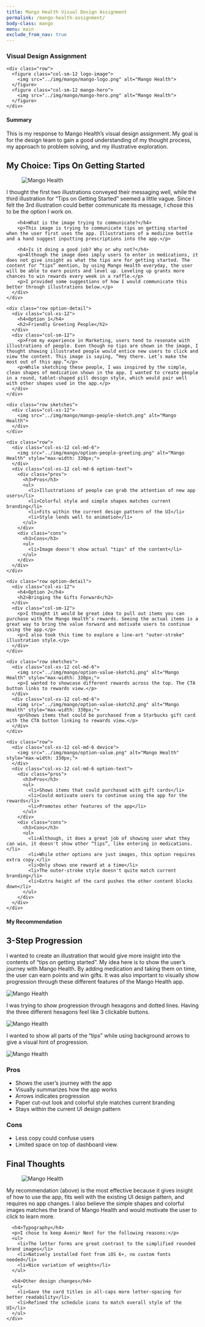 ```yaml
---
title: Mango Health Visual Design Assignment
permalink: /mango-health-assignment/
body-class: mango
menu: main
exclude_from_nav: true
---
```


<section class="container-fluid introduction">
  <div class="container">
    <div class="row">
      <div class="col-sm-12">
        <h3>Visual Design Assignment</h3>
      </div>
    </div>

    <div class="row">
      <figure class="col-sm-12 logo-image">
        <img src="../img/mango/mango-logo.png" alt="Mango Health">
      </figure>
      <figure class="col-sm-12 mango-hero">
        <img src="../img/mango/mango-hero.png" alt="Mango Health">
      </figure>
    </div>
  </div>
</section>
<section class="container-fluid project-details">
  <div class="container">
    <div class="row">
      <div class="col-xs-12 summary">
        <h4>Summary</h4>
        <p>This is my response to Mango Health’s visual design assignment. My goal is for the design team to gain a good understanding of my thought process, my approach to problem solving, and my illustrative exploration.</p>
      </div>
    </div>
  </div>
</section>

<section class="container-fluid mango-options">
  <div class="container">
    <div class="row">
      <div class="col-sm-8 description center">
        <h2>My Choice: Tips On Getting Started</h2>
      </div>
      <figure class="col-sm-12">
        <img src="../img/mango/mango-options.png" alt="Mango Health">
      </figure>
      <div class="col-sm-8 description center">
        <p>I thought the first two illustrations conveyed their messaging well, while the third illustration for “Tips on Getting Started” seemed a little vague. Since I felt the 3rd illustration could better communicate its message, I chose this to be the option I work on.</p>

        <h4>What is the image trying to communicate?</h4>
        <p>This image is trying to communicate tips on getting started when the user first uses the app. Illustrations of a medicine bottle and a hand suggest inputting prescriptions into the app.</p>

        <h4>Is it doing a good job? Why or why not?</h4>
        <p>Although the image does imply users to enter in medications, it does not give insight as what the tips are for getting started. The content for “tips” mention, by using Mango Health everyday, the user will be able to earn points and level up. Leveling up grants more chances to win rewards every week in a raffle.</p>
        <p>I provided some suggestions of how I would communicate this better through illustrations below.</p>
      </div>
    </div>
  </div>
</section>

<section class="container-fluid option greeting">
  <div class="container side-by-side">

    <div class="row option-detail">    
      <div class="col-xs-12">
        <h4>Option 1</h4>
        <h2>Friendly Greeting People</h2>
      </div>
      <div class="col-sm-12">
        <p>From my experience in Marketing, users tend to resonate with illustrations of people. Even though no tips are shown in the image, I thought showing illustrated people would entice new users to click and view the content. This image is saying, “Hey there. Let’s make the most out of this app.”</p>
        <p>While sketching these people, I was inspired by the simple, clean shapes of medication shown in the app. I wanted to create people in a round, tablet-shaped pill design style, which would pair well with other shapes used in the app.</p>
      </div>
    </div>

    <div class="row sketches">
      <div class="col-xs-12">
        <img src="../img/mango/mango-people-sketch.png" alt="Mango Health">
      </div>   
    </div>

    <div class="row">
      <div class="col-xs-12 col-md-6">
        <img src="../img/mango/option-people-greeting.png" alt="Mango Health" style="max-width: 330px;">
      </div>
      <div class="col-xs-12 col-md-6 option-text">
        <div class="pros">
          <h3>Pros</h3>
          <ul>
            <li>Illustrations of people can grab the attention of new app users</li>
            <li>Colorful style and simple shapes matches current branding</li>
            <li>Fits within the current design pattern of the UI</li>
            <li>Style lends well to animation</li>
          </ul>
        </div>
        <div class="cons">
          <h3>Cons</h3>
          <ul>
            <li>Image doesn't show actual "tips" of the content</li>
          </ul>
        </div>
      </div>
    </div>
  </div>
</section>

<section class="container-fluid option gifts">
  <div class="container side-by-side">

    <div class="row option-detail">    
      <div class="col-xs-12">
        <h4>Option 2</h4>
        <h2>Bringing the Gifts Forward</h2>
      </div>
      <div class="col-sm-12">
        <p>I thought it would be great idea to pull out items you can purchase with the Mango Health’s rewards. Seeing the actual items is a great way to bring the value forward and motivate users to continue using the app.</p>
        <p>I also took this time to explore a line-art "outer-stroke" illustration style.</p>
      </div>
    </div>

    <div class="row sketches">
      <div class="col-xs-12 col-md-6">
        <img src="../img/mango/option-value-sketch1.png" alt="Mango Health" style="max-width: 330px;">
        <p>I wanted to showcase different rewards across the top. The CTA button links to rewards view.</p>
      </div>      
      <div class="col-xs-12 col-md-6">
        <img src="../img/mango/option-value-sketch2.png" alt="Mango Health" style="max-width: 330px;">
        <p>Shows items that could be purchased from a Starbucks gift card with the CTA button linking to rewards view.</p>
      </div>
    </div>

    <div class="row">  
      <div class="col-xs-12 col-md-6 device">
        <img src="../img/mango/option-value.png" alt="Mango Health" style="max-width: 330px;">
      </div>
      <div class="col-xs-12 col-md-6 option-text">
        <div class="pros">
          <h3>Pros</h3>
          <ul>
            <li>Shows items that could purchased with gift cards</li>
            <li>Could motivate users to continue using the app for the rewards</li>
            <li>Promotes other features of the app</li>
          </ul>
        </div>
        <div class="cons">
          <h3>Cons</h3>
          <ul>
            <li>Although, it does a great job of showing user what they can win, it doesn't show other “tips”, like entering in medications.</li>
            <li>While other options are just images, this option requires extra copy.</li>
            <li>Only shows one reward at a time</li>
            <li>The outer-stroke style doesn't quite match current branding</li>
            <li>Extra height of the card pushes the other content blocks down</li>
          </ul>
        </div>
      </div>
    </div>
  </div>
</section>

<section class="container-fluid option final">
  <div class="container side-by-side">
    <div class="row option-detail">    
      <div class="col-xs-12">
        <h4>My Recommendation</h4>
        <h2>3-Step Progression</h2>
      </div>
      <div class="col-sm-12">
        <p>I wanted to create an illustration that would give more insight into the contents of “tips on getting started”. My idea here is to show the user’s journey with Mango Health. By adding medication and taking them on time, the user can earn points and win gifts. It was also important to visually show progression through these different features of the Mango Health app.</p>
      </div>
    </div>
    <div class="row sketches">
      <div class="col-xs-12 col-md-6">
        <img src="../img/mango/option-progress-sketch2.png" alt="Mango Health" style="max-width: 330px;">
        <p>I was trying to show progression through hexagons and dotted lines. Having the three different hexagons feel like 3 clickable buttons.</p>
      </div>      
      <div class="col-xs-12 col-md-6">
        <img src="../img/mango/option-progress-sketch.png" alt="Mango Health" style="max-width: 330px;">
        <p>I wanted to show all parts of the “tips” while using background arrows to give a visual hint of progression.</p>
      </div>
    </div>
    <div class="row">
      <div class="col-xs-12 col-md-6">
        <img src="../img/mango/final-shadow-1.png" alt="Mango Health" style="max-width: 330px;">
      </div>
      <div class="col-xs-12 col-md-6 option-text">
        <div class="pros">
          <h3>Pros</h3>
          <ul>          
            <li>Shows the user’s journey with the app</li>
            <li>Visually summarizes how the app works</li>
            <li>Arrows indicates progression</li>
            <li>Paper cut-out look and colorful style matches current branding</li>
            <li>Stays within the current UI design pattern</li>
          </ul>
        </div>
        <div class="cons">
          <h3>Cons</h3>
          <ul>
            <li>Less copy could confuse users</li>
            <li>Limited space on top of dashboard view.</li>
          </ul>
        </div>
      </div>
    </div>
  </div>
</section>
<section class="container-fluid post-closing">
  <div class="container">
    <h2>Final Thoughts</h2>
    <figure class="col-xs-12">
      <img src="../img/mango/final-shadow-1.png" alt="Mango Health" style="max-width: 330px;">
    </figure>
    <div class="col-sm-12">
      <p>My recommendation (above) is the most effective because it gives insight of how to use the app, fits well with the existing UI design pattern, and requires no app changes. I also believe the simple shapes and colorful images matches the brand of Mango Health and would motivate the user to click to learn more. </p>

      <h4>Typography</h4>
      <p>I chose to keep Avenir Next for the following reasons:</p>
      <ul>
        <li>The letter forms are great contrast to the simplified rounded brand images</li>
        <li>Natively installed font from iOS 6+, no custom fonts needed</li>
        <li>Nice variation of weights</li>
      </ul>

      <h4>Other design changes</h4>
      <ul>
        <li>Gave the card titles in all-caps more letter-spacing for better readability</li>
        <li>Refined the schedule icons to match overall style of the UI</li>
      </ul>
    </div>
  </div>
</section>
